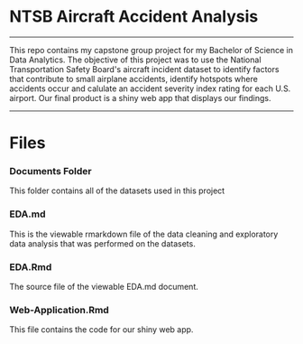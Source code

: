 # NTSB Aircraft Accident Analysis
-------------------------

This repo contains my capstone group project for my Bachelor of Science in Data Analytics. The objective of this project was to use the National Transportation Safety Board's aircraft incident dataset to identify factors that contribute to small airplane accidents, identify hotspots where accidents occur and calulate an accident severity index rating for each U.S. airport. Our final product is a shiny web app that displays our findings.

-------------------------

# Files
### Documents Folder
This folder contains all of the datasets used in this project

### EDA.md
This is the viewable rmarkdown file of the data cleaning and exploratory data analysis that was performed on the datasets.

### EDA.Rmd
The source file of the viewable EDA.md document.

### Web-Application.Rmd
This file contains the code for our shiny web app.

